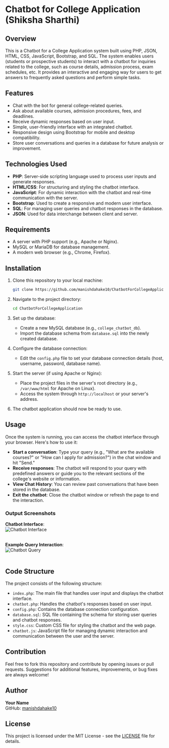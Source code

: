 # Chatbot for College Application (Shiksha Sharthi)

## Overview
This is a Chatbot for a College Application system built using PHP, JSON, HTML, CSS, JavaScript, Bootstrap, and SQL. The system enables users (students or prospective students) to interact with a chatbot for inquiries related to the college, such as course details, admission process, exam schedules, etc. It provides an interactive and engaging way for users to get answers to frequently asked questions and perform simple tasks.

## Features
- Chat with the bot for general college-related queries.
- Ask about available courses, admission procedures, fees, and deadlines.
- Receive dynamic responses based on user input.
- Simple, user-friendly interface with an integrated chatbot.
- Responsive design using Bootstrap for mobile and desktop compatibility.
- Store user conversations and queries in a database for future analysis or improvement.

## Technologies Used
- **PHP**: Server-side scripting language used to process user inputs and generate responses.
- **HTML/CSS**: For structuring and styling the chatbot interface.
- **JavaScript**: For dynamic interaction with the chatbot and real-time communication with the server.
- **Bootstrap**: Used to create a responsive and modern user interface.
- **SQL**: For managing user queries and chatbot responses in the database.
- **JSON**: Used for data interchange between client and server.

## Requirements
- A server with PHP support (e.g., Apache or Nginx).
- MySQL or MariaDB for database management.
- A modern web browser (e.g., Chrome, Firefox).
  
## Installation

1. Clone this repository to your local machine:
    ```bash
    git clone https://github.com/manishdahake10/ChatbotForCollegeApplication.git
    ```

2. Navigate to the project directory:
    ```bash
    cd ChatbotForCollegeApplication
    ```

3. Set up the database:
    - Create a new MySQL database (e.g., `college_chatbot_db`).
    - Import the database schema from `database.sql` into the newly created database.

4. Configure the database connection:
    - Edit the `config.php` file to set your database connection details (host, username, password, database name).

5. Start the server (if using Apache or Nginx):
    - Place the project files in the server's root directory (e.g., `/var/www/html` for Apache on Linux).
    - Access the system through `http://localhost` or your server's address.

6. The chatbot application should now be ready to use.

## Usage
Once the system is running, you can access the chatbot interface through your browser. Here's how to use it:

- **Start a conversation**: Type your query (e.g., "What are the available courses?" or "How can I apply for admission?") in the chat window and hit "Send."
- **Receive responses**: The chatbot will respond to your query with predefined answers or guide you to the relevant sections of the college's website or information.
- **View Chat History**: You can review past conversations that have been stored in the database.
- **Exit the chatbot**: Close the chatbot window or refresh the page to end the interaction.

### Output Screenshots

**Chatbot Interface**:<br>
![Chatbot Interface](https://github.com/manishdahake10/ChatbotForCollegeApplication/assets/chatbot_interface.png)<br><br>

**Example Query Interaction**:<br>
![Chatbot Query](https://github.com/manishdahake10/ChatbotForCollegeApplication/assets/query_example.png)<br><br>

## Code Structure
The project consists of the following structure:

- `index.php`: The main file that handles user input and displays the chatbot interface.
- `chatbot.php`: Handles the chatbot's responses based on user input.
- `config.php`: Contains the database connection configuration.
- `database.sql`: SQL file containing the schema for storing user queries and chatbot responses.
- `style.css`: Custom CSS file for styling the chatbot and the web page.
- `chatbot.js`: JavaScript file for managing dynamic interaction and communication between the user and the server.

## Contribution
Feel free to fork this repository and contribute by opening issues or pull requests. Suggestions for additional features, improvements, or bug fixes are always welcome!

## Author
**Your Name**  
GitHub: [manishdahake10](https://github.com/manishdahake10)

## License
This project is licensed under the MIT License - see the [LICENSE](LICENSE) file for details.
